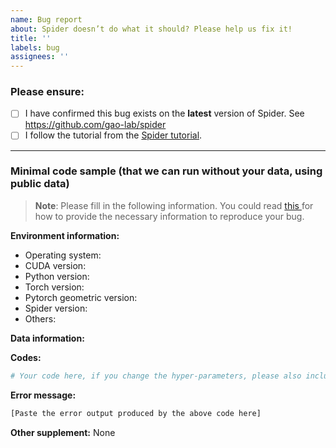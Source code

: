 ```yaml
---
name: Bug report
about: Spider doesn’t do what it should? Please help us fix it!
title: ''
labels: bug
assignees: ''
---
```


### Please ensure:

- [ ] I have confirmed this bug exists on the **latest** version of Spider. See https://github.com/gao-lab/spider
- [ ] I follow the tutorial from the [Spider tutorial](https://github.com/gao-lab/spider).

-----------

### Minimal code sample (that we can run without your data, using public data)

> **Note**: Please fill in the following information. You could read [this ](https://matthewrocklin.com/blog/work/2018/02/28/minimal-bug-reports) for how to provide the necessary information to reproduce your bug.

**Environment information:**

- Operating system: <!-- e.g. Windows 10, Ubuntu 20.04, macOS 11.2.3 -->
- CUDA version: <!-- e.g. 11.1, None for CPU only -->
- Python version: <!-- e.g. 3.9.1 -->
- Torch version: <!-- e.g. 2.0.1 -->
- Pytorch geometric version: <!-- e.g. 2.3.0 -->
- Spider version: <!-- e.g. 0.1.0 -->
- Others: <!-- Other unconventional env setup -->

**Data information:**

<!-- Please describe the data you used. -->

**Codes:**

```python
# Your code here, if you change the hyper-parameters, please also include them here.
```

**Error message:**

```python
[Paste the error output produced by the above code here]
```

**Other supplement:**
None
<!-- Anything you think is important -->
